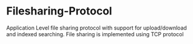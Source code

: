 Filesharing-Protocol
====================

Application Level file sharing protocol with support for upload/download and indexed searching.
File sharing is implemented using TCP protocol
